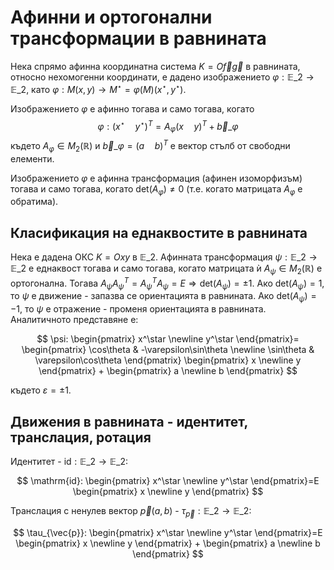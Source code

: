 # Афинни и ортогонални трансформации в равнината

Нека спрямо афинна координатна система $K=O\vec{f}\vec{g}$ в равнината, относно нехомогенни координати, е дадено изображението $\varphi:\mathbb{E}\_2\to\mathbb{E}\_2$, като $\varphi:M(x,y)\to M^\star=\varphi(M)(x^\star, y^\star)$.

Изображението $\varphi$ е афинно тогава и само тогава, когато $$\varphi:(x^\star \quad y^\star)^T=A_\varphi(x \quad y)^T+\vec{b}\_{\varphi}$$ където $A_\varphi\in M_2(\mathbb{R})$ и $\vec{b}\_{\varphi}=(a\quad b)^T$ е вектор стълб от свободни елементи.

Изображението $\varphi$ е афинна трансформация (афинен изоморфизъм) тогава и само тогава, когато $\mathrm{det}(A_\varphi)\neq 0$ (т.е. когато матрицата $A_\varphi$ е обратима).

## Класификация на еднаквостите в равнината

Нека е дадена ОКС $K=Oxy$ в $\mathbb{E}\_2$. Афинната трансформация $\psi:\mathbb{E}\_2\to\mathbb{E}\_2$ е еднаквост тогава и само тогава, когато матрицата ѝ $A_\psi\in M_2(\mathbb{R})$ е ортогонална. Тогава $A_\psi A_\psi^{T}= A_\psi^{T}A_\psi=E\Rightarrow \mathrm{det}(A_\psi)=\pm 1$. Ако $\mathrm{det}(A_\psi)=1$, то $\psi$ е движение - запазва се ориентацията в равнината. Ако $\mathrm{det}(A_\psi)=-1$, то $\psi$ е отражение - променя ориентацията в равнината. Аналитичното представяне е: 

$$
\psi:
\begin{pmatrix}
x^\star
\newline
y^\star
\end{pmatrix}=
\begin{pmatrix}
\cos\theta & -\varepsilon\sin\theta
\newline
\sin\theta & \varepsilon\cos\theta
\end{pmatrix}
\begin{pmatrix}
x
\newline
y
\end{pmatrix}
+
\begin{pmatrix}
a
\newline
b
\end{pmatrix}
$$

където $\varepsilon=\pm 1$.

## Движения в равнината - идентитет, транслация, ротация

Идентитет - $\mathrm{id}:\mathbb{E}\_2\to\mathbb{E}\_2$:

$$
\mathrm{id}:
\begin{pmatrix}
x^\star
\newline
y^\star
\end{pmatrix}=E
\begin{pmatrix}
x
\newline
y
\end{pmatrix}
$$

Транслация с ненулев вектор $\vec{p}(a,b)$ - $\tau_{\vec{p}}:\mathbb{E}\_2\to\mathbb{E}\_2$:

$$
\tau_{\vec{p}}:
\begin{pmatrix}
x^\star
\newline
y^\star
\end{pmatrix}=E
\begin{pmatrix}
x
\newline
y
\end{pmatrix}
+
\begin{pmatrix}
a
\newline
b
\end{pmatrix}
$$
